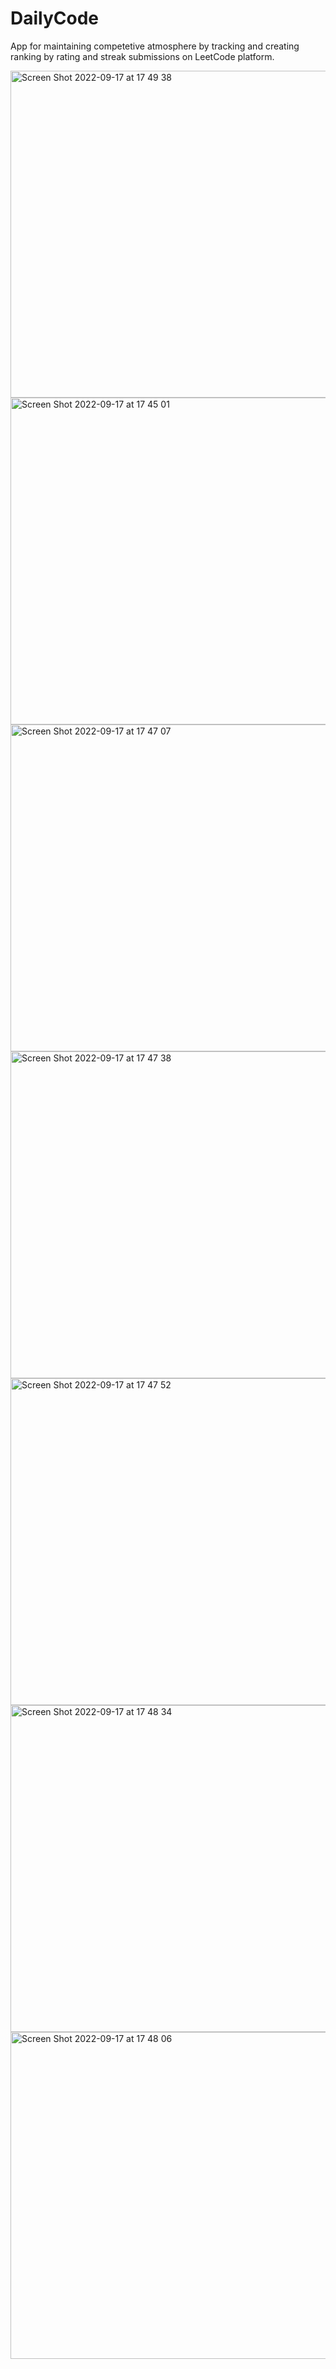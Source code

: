 # DailyCode
App for maintaining competetive atmosphere by tracking and creating ranking by rating and streak submissions on LeetCode platform. 


<img width="523" alt="Screen Shot 2022-09-17 at 17 49 38" src="https://user-images.githubusercontent.com/85357193/190855141-eb418e4a-820d-4d6f-a636-a53c5ee5978b.png">
<img width="523" alt="Screen Shot 2022-09-17 at 17 45 01" src="https://user-images.githubusercontent.com/85357193/190855195-b55dd582-ad44-48a2-9c62-b2c9404cc935.png">
<img width="523" alt="Screen Shot 2022-09-17 at 17 47 07" src="https://user-images.githubusercontent.com/85357193/190855197-75c5f3d9-840f-4e0a-b094-cb0840d27809.png">
<img width="523" alt="Screen Shot 2022-09-17 at 17 47 38" src="https://user-images.githubusercontent.com/85357193/190855206-2a0f6d0b-4503-4454-a2f2-d7ee5bc104d9.png">
<img width="523" alt="Screen Shot 2022-09-17 at 17 47 52" src="https://user-images.githubusercontent.com/85357193/190855211-37e664bd-743a-4a86-aeb7-805cd7f685f8.png">
<img width="523" alt="Screen Shot 2022-09-17 at 17 48 34" src="https://user-images.githubusercontent.com/85357193/190855217-d4713a96-d798-4c48-ab8c-131ca98438a8.png">
<img width="523" alt="Screen Shot 2022-09-17 at 17 48 06" src="https://user-images.githubusercontent.com/85357193/190855219-ea1a7133-6159-4d0a-9567-73b7800a4bcb.png">
